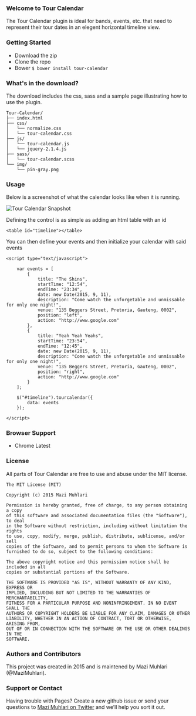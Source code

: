### Welcome to Tour Calendar
The Tour Calendar plugin is ideal for bands, events, etc. that need to represent their tour dates in an elegent horizontal timeline view.

### Getting Started

* Download the zip
* Clone the repo
* Bower `$ bower install tour-calendar`

### What's in the download?
The download includes the css, sass and a sample page illustrating how to use the plugin.

    Tour-Calendar/
    ├── index.html
    ├── css/
    │   └── normalize.css
    │   └── tour-calendar.css
    ├── js/
    │   └── tour-calendar.js
    │   └── jquery-2.1.4.js
    ├── sass/
    │   └── tour-calendar.scss
    └── img/
        └── pin-gray.png

### Usage

Below is a screenshot of what the calendar looks like when it is running.

![Tour Calendar Snapshot](https://pbs.twimg.com/media/CRDbh_DWgAUUFH5.png:large)

Defining the control is as simple as adding an html table with an id

    <table id="timeline"></table>
	
You can then define your events and then initialize your calendar with said events

    <script type="text/javascript">
	
		var events = [
			{
				title: "The Shins",
				startTime: "12:54",
				endTime: "23:34",
				date: new Date(2015, 9, 11),
				description: "Come watch the unforgetable and unmissable for only one night!",
				venue: "135 Beggers Street, Pretoria, Gauteng, 0002",
				position: "left",
				action: "http://www.google.com"
			},
			{
				title: "Yeah Yeah Yeahs",
				startTime: "23:54",
				endTime: "12:45",
				date: new Date(2015, 9, 11),
				description: "Come watch the unforgetable and unmissable for only one night!",
				venue: "135 Beggers Street, Pretoria, Gauteng, 0002",
				position: "right",
				action: "http://www.google.com"
			}
		];
		
		$("#timeline").tourcalendar({
			data: events
		});
			
	</script>

### Browser Support

* Chrome Latest

### License

All parts of Tour Calendar are free to use and abuse under the MIT license.

    The MIT License (MIT)
    
    Copyright (c) 2015 Mazi Muhlari
    
    Permission is hereby granted, free of charge, to any person obtaining a copy
    of this software and associated documentation files (the "Software"), to deal
    in the Software without restriction, including without limitation the rights
    to use, copy, modify, merge, publish, distribute, sublicense, and/or sell
    copies of the Software, and to permit persons to whom the Software is
    furnished to do so, subject to the following conditions:
    
    The above copyright notice and this permission notice shall be included in all
    copies or substantial portions of the Software.
    
    THE SOFTWARE IS PROVIDED "AS IS", WITHOUT WARRANTY OF ANY KIND, EXPRESS OR
    IMPLIED, INCLUDING BUT NOT LIMITED TO THE WARRANTIES OF MERCHANTABILITY,
    FITNESS FOR A PARTICULAR PURPOSE AND NONINFRINGEMENT. IN NO EVENT SHALL THE
    AUTHORS OR COPYRIGHT HOLDERS BE LIABLE FOR ANY CLAIM, DAMAGES OR OTHER
    LIABILITY, WHETHER IN AN ACTION OF CONTRACT, TORT OR OTHERWISE, ARISING FROM,
    OUT OF OR IN CONNECTION WITH THE SOFTWARE OR THE USE OR OTHER DEALINGS IN THE
    SOFTWARE.

### Authors and Contributors
This project was created in 2015 and is maintened by Mazi Muhlari (@MaziMuhlari).

### Support or Contact
Having trouble with Pages? Create a new github issue or send your questions to [Mazi Muhlari on Twitter](https://twitter.com/MaziMuhlari) and we’ll help you sort it out.
